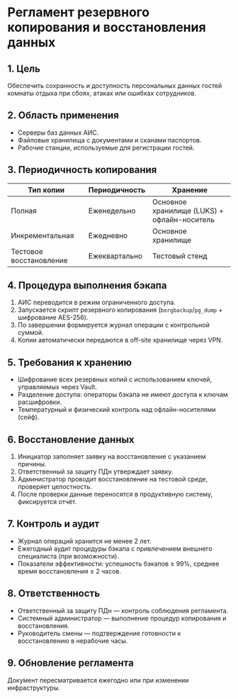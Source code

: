 # Регламент резервного копирования и восстановления данных

## 1. Цель

Обеспечить сохранность и доступность персональных данных гостей комнаты отдыха при сбоях, атаках или ошибках сотрудников.

## 2. Область применения

- Серверы баз данных АИС.
- Файловые хранилища с документами и сканами паспортов.
- Рабочие станции, используемые для регистрации гостей.

## 3. Периодичность копирования

| Тип копии | Периодичность | Хранение |
|-----------|---------------|----------|
| Полная | Еженедельно | Основное хранилище (LUKS) + офлайн-носитель |
| Инкрементальная | Ежедневно | Основное хранилище |
| Тестовое восстановление | Ежеквартально | Тестовый стенд |

## 4. Процедура выполнения бэкапа

1. АИС переводится в режим ограниченного доступа.
2. Запускается скрипт резервного копирования (`borgbackup`/`pg_dump` + шифрование AES-256).
3. По завершении формируется журнал операции с контрольной суммой.
4. Копии автоматически передаются в off-site хранилище через VPN.

## 5. Требования к хранению

- Шифрование всех резервных копий с использованием ключей, управляемых через Vault.
- Разделение доступа: операторы бэкапа не имеют доступа к ключам расшифровки.
- Температурный и физический контроль над офлайн-носителями (сейф).

## 6. Восстановление данных

1. Инициатор заполняет заявку на восстановление с указанием причины.
2. Ответственный за защиту ПДн утверждает заявку.
3. Администратор проводит восстановление на тестовой среде, проверяет целостность.
4. После проверки данные переносятся в продуктивную систему, фиксируется отчёт.

## 7. Контроль и аудит

- Журнал операций хранится не менее 2 лет.
- Ежегодный аудит процедуры бэкапа с привлечением внешнего специалиста (при возможности).
- Показатели эффективности: успешность бэкапов ≥ 99%, среднее время восстановления ≤ 2 часов.

## 8. Ответственность

- Ответственный за защиту ПДн — контроль соблюдения регламента.
- Системный администратор — выполнение процедур копирования и восстановления.
- Руководитель смены — подтверждение готовности к восстановлению в нерабочие часы.

## 9. Обновление регламента

Документ пересматривается ежегодно или при изменении инфраструктуры.
